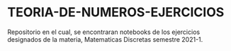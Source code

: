 # TEORIA-DE-NUMEROS-EJERCICIOS
Repositorio en el cual, se encontraran notebooks de los ejercicios designados de la materia, Matematicas Discretas semestre 2021-1.
